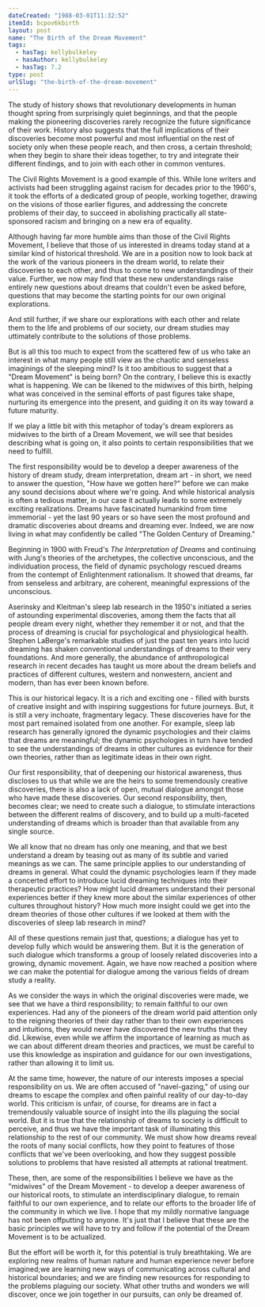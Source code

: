```yaml
---
dateCreated: "1988-03-01T11:32:52"
itemId: bcpov6kbirth
layout: post
name: "The Birth of the Dream Movement"
tags:
  - hasTag: kellybulkeley
  - hasAuthor: kellybulkeley
  - hasTag: 7.2
type: post
urlSlug: "the-birth-of-the-dream-movement"
---
```


The study of history shows that revolutionary developments in human thought spring from surprisingly quiet beginnings, and that the people making the pioneering discoveries rarely recognize the future significance of their work. History also suggests that the full implications of their discoveries become most powerful and most influential on the rest of society only when these people reach, and then cross, a certain threshold; when they begin to share their ideas together, to try and integrate their different findings, and to join with each other in common ventures. 

The Civil Rights Movement is a good example of this. While lone writers and activists had been struggling against racism for decades prior to the 1960's, it took the efforts of a dedicated group of people, working together, drawing on the visions of those earlier figures, and addressing the concrete problems of their day, to succeed in abolishing practically all state-sponsored racism and bringing on a new era of equality. 

Although having far more humble aims than those of the Civil Rights Movement, I believe that those of us interested in dreams today stand at a similar kind of historical threshold. We are in a position now to look back at the work of the various pioneers in the dream world, to relate their discoveries to each other, and thus to come to new understandings of their value. Further, we now may find that these new understandings raise entirely new questions about dreams that couldn't even be asked before, questions that may become the starting points for our own original explorations. 

And still further, if we share our explorations with each other and relate them to the life and problems of our society, our dream studies may uttimately contribute to the solutions of those problems.

But is all this too much to expect from the scattered few of us who take an interest in what many people still view as the chaotic and senseless imaginings of the sleeping mind? Is it too ambitious to suggest that a "Dream Movement" is being born? On the contrary, I believe this is exactly what is happening. We can be likened to the midwives of this birth, helping what was conceived in the seminal efforts of past figures take shape, nurturing its emergence into the present, and guiding it on its way toward a future maturity. 

If we play a little bit with this metaphor of today's dream explorers as midwives to the birth of a Dream Movement, we will see that besides describing what is going on, it also points to certain responsibilities that we need to fulfill. 

The first responsibility would be to develop a deeper awareness of the history of dream study, dream interpretation, dream art - in short, we need to answer the question, "How have we gotten here?" before we can make any sound decisions about where we're going. And while historical analysis is often a tedious matter, in our case it actually leads to some extremely exciting realizations. Dreams have fascinated humankind from time immemorial - yet the last 90 years or so have seen the most profound and dramatic discoveries about dreams and dreaming ever. Indeed, we are now living in what may confidently be called "The Golden Century of Dreaming." 

Beginning in 1900 with Freud's *The Interpretation of Dreams* and continuing with Jung's theories of the archetypes, the collective unconscious, and the individuation process, the field of dynamic psychology rescued dreams from the contempt of Enlightenment rationalism. It showed that dreams, far from senseless and arbitrary, are coherent, meaningful expressions of the unconscious. 

Aserinsky and Kleitman's sleep lab research in the 1950's initiated a series of astounding experimental discoveries, among them the facts that all people dream every night, whether they remember it or not, and that the process of dreaming is crucial for psychological and physiological health. Stephen LaBerge's remarkable studies of just the past ten years into lucid dreaming has shaken conventional understandings of dreams to their very foundations. And more generally, the abundance of anthropological research in recent decades has taught us more about the dream beliefs and practices of different cultures, western and nonwestern, ancient and modern, than has ever been known before. 

This is our historical legacy. It is a rich and exciting one - filled with bursts of creative insight and with inspiring suggestions for future journeys. But, it is still a very inchoate, fragmentary legacy. These discoveries have for the most part remained isolated from one another. For example, sleep lab research has generally ignored the dynamic psychologies and their claims that dreams are meaningful; the dynamic psychologies in turn have tended to see the understandings of dreams in other cultures as evidence for their own theories, rather than as legitimate ideas in their own right. 

Our first responsibility, that of deepening our historical awareness, thus discloses to us that while we are the heirs to some tremendously creative discoveries, there is also a lack of open, mutual dialogue amongst those who have made these discoveries. Our second responsibility, then, becomes clear; we need to create such a dialogue, to stimulate interactions between the different realms of discovery, and to build up a multi-faceted understanding of dreams which is broader than that available from any single source. 

We all know that no dream has only one meaning, and that we best understand a dream by teasing out as many of its subtle and varied meanings as we can. The same principle applies to our understanding of dreams in general. What could the dynamic psychologies learn if they made a concerted effort to introduce lucid dreaming techniques into their therapeutic practices? How might lucid dreamers understand their personal experiences better if they knew more about the similar experiences of other cultures throughout history? How much more insight could we get into the dream theories of those other cultures if we looked at them with the discoveries of sleep lab research in mind? 

All of these questions remain just that, questions; a dialogue has yet to develop fully which would be answering them. But it is the generation of such dialogue which transforms a group of loosely related discoveries into a growing, dynamic movement. Again, we have now reached a position where we can make the potential for dialogue among the various fields of dream study a reality. 

As we consider the ways in which the original discoveries were made, we see that we have a third responsibility; to remain faithful to our own experiences. Had any of the pioneers of the dream world paid attention only to the reigning theories of their day rather than to their own experiences and intuitions, they would never have discovered the new truths that they did. Likewise, even while we affirm the importance of learning as much as we can about different dream theories and practices, we must be careful to use this knowledge as inspiration and guidance for our own investigations, rather than allowing it to limit us. 

At the same time, however, the nature of our interests imposes a special responsibility on us. We are often accused of "navel-gazing," of using our dreams to escape the complex and often painful reality of our day-to-day world. This criticism is unfair, of course, for dreams are in fact a tremendously valuable source of insight into the ills plaguing the social world. But it is true that the relationship of dreams to society is difficult to perceive, and thus we have the important task of illuminating this relationship to the rest of our community. We must show how dreams reveal the roots of many social conflicts, how they point to features of those conflicts that we've been overlooking, and how they suggest possible solutions to problems that have resisted all attempts at rational treatment. 

These, then, are some of the responsibilities I believe we have as the "midwives" of the Dream Movement - to develop a deeper awareness of our historical roots, to stimulate an interdisciplinary dialogue, to remain faithful to our own experience, and to relate our efforts to the broader life of the community in which we live. I hope that my mildly normative language has not been offputting to anyone. It's just that I believe that these are the basic principles we will have to try and follow if the potential of the Dream Movement is to be actualized. 

But the effort will be worth it, for this potential is truly breathtaking. We are exploring new realms of human nature and human experience never before imagined;we are learning new ways of communicating across cultural and historical boundaries; and we are finding new resources for responding to the problems plaguing our society. What other truths and wonders we will discover, once we join together in our pursuits, can only be dreamed of. 



